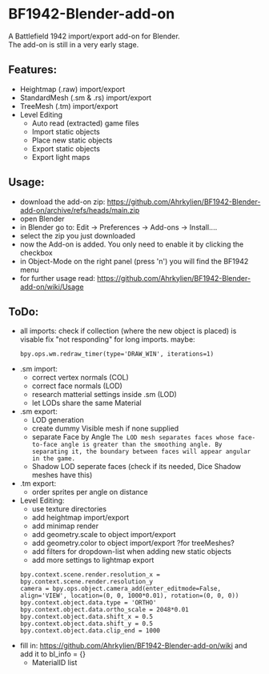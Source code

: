 # BF1942-Blender-add-on
A Battlefield 1942 import/export add-on for Blender.\
The add-on is still in a very early stage.
## Features:
- Heightmap (.raw) import/export
- StandardMesh (.sm & .rs) import/export
- TreeMesh (.tm) import/export
- Level Editing
	- Auto read (extracted) game files
	- Import static objects
	- Place new static objects
	- Export static objects
	- Export light maps
## Usage:
- download the add-on zip: https://github.com/Ahrkylien/BF1942-Blender-add-on/archive/refs/heads/main.zip
- open Blender
- in Blender go to: Edit -> Preferences -> Add-ons -> Install....
- select the zip you just downloaded
- now the Add-on is added. You only need to enable it by clicking the checkbox
- in Object-Mode on the right panel (press 'n') you will find the BF1942 menu
- for further usage read: https://github.com/Ahrkylien/BF1942-Blender-add-on/wiki/Usage
## ToDo:
- all imports:
	check if collection (where the new object is placed) is visable
	fix "not responding" for long imports. maybe:
	```
	bpy.ops.wm.redraw_timer(type='DRAW_WIN', iterations=1)
	```
- .sm import:
	- correct vertex normals (COL)
	- correct face normals (LOD)
	- research matterial settings inside .sm (LOD)
	- let LODs share the same Material
- .sm export:
	- LOD generation
	- create dummy Visible mesh if none supplied
	- separate Face by Angle
		``
		The LOD mesh separates faces whose face-to-face angle is greater than the smoothing angle.
		By separating it, the boundary between faces will appear angular in the game.
		``
	- Shadow LOD seperate faces (check if its needed, Dice Shadow meshes have this)
-	.tm export:
	- order sprites per angle on distance
- Level Editing:
	- use texture directories
	- add heightmap import/export
	- add minimap render
	- add geometry.scale to object import/export
	- add geometry.color to object import/export ?for treeMeshes?
	- add filters for dropdown-list when adding new static objects
	- add more settings to lightmap export
	```
	bpy.context.scene.render.resolution_x = bpy.context.scene.render.resolution_y
	camera = bpy.ops.object.camera_add(enter_editmode=False, align='VIEW', location=(0, 0, 1000*0.01), rotation=(0, 0, 0))
	bpy.context.object.data.type = 'ORTHO'
	bpy.context.object.data.ortho_scale = 2048*0.01
	bpy.context.object.data.shift_x = 0.5
	bpy.context.object.data.shift_y = 0.5
	bpy.context.object.data.clip_end = 1000
	```
- fill in: https://github.com/Ahrkylien/BF1942-Blender-add-on/wiki
  and add it to bl_info = {}
	- MaterialID list
